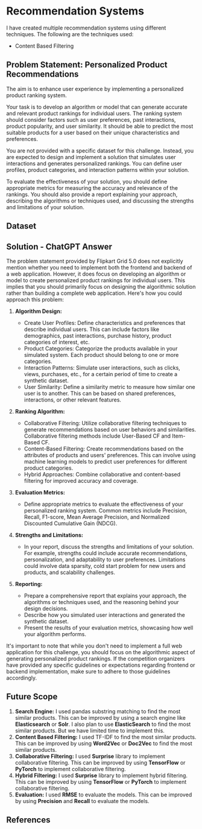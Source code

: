 # Recommendation Systems

I have created multiple recommendation systems using different techniques. The following are the techniques used:

- Content Based Filtering


## Problem Statement: Personalized  Product  Recommendations

The aim is to enhance user experience by implementing a personalized product ranking system.

Your task is to develop an algorithm or model that can generate accurate and relevant product rankings for individual users. The ranking system should consider factors such as user preferences, past interactions, product popularity, and user similarity. It should be able to predict the most suitable products for a user based on their unique characteristics and preferences.

You are not provided with a specific dataset for this challenge. Instead, you are expected to design and implement a solution that simulates user interactions and generates personalized rankings. You can define user profiles, product categories, and interaction patterns within your
solution.

To evaluate the effectiveness of your solution, you should define appropriate metrics for measuring the accuracy and relevance of the rankings. You should also provide a report explaining your approach, describing the algorithms or techniques used, and discussing the
strengths and limitations of your solution.

## Dataset



## Solution - ChatGPT Answer

The problem statement provided by Flipkart Grid 5.0 does not explicitly mention whether you need to implement both the frontend and backend of a web application. However, it does focus on developing an algorithm or model to create personalized product rankings for individual users. This implies that you should primarily focus on designing the algorithmic solution rather than building a complete web application. Here's how you could approach this problem:

1. **Algorithm Design:**
   - Create User Profiles: Define characteristics and preferences that describe individual users. This can include factors like demographics, past interactions, purchase history, product categories of interest, etc.
   - Product Categories: Categorize the products available in your simulated system. Each product should belong to one or more categories.
   - Interaction Patterns: Simulate user interactions, such as clicks, views, purchases, etc., for a certain period of time to create a synthetic dataset.
   - User Similarity: Define a similarity metric to measure how similar one user is to another. This can be based on shared preferences, interactions, or other relevant features.

2. **Ranking Algorithm:**
   - Collaborative Filtering: Utilize collaborative filtering techniques to generate recommendations based on user behaviors and similarities. Collaborative filtering methods include User-Based CF and Item-Based CF.
   - Content-Based Filtering: Create recommendations based on the attributes of products and users' preferences. This can involve using machine learning models to predict user preferences for different product categories.
   - Hybrid Approaches: Combine collaborative and content-based filtering for improved accuracy and coverage.

3. **Evaluation Metrics:**
   - Define appropriate metrics to evaluate the effectiveness of your personalized ranking system. Common metrics include Precision, Recall, F1-score, Mean Average Precision, and Normalized Discounted Cumulative Gain (NDCG).

4. **Strengths and Limitations:**
   - In your report, discuss the strengths and limitations of your solution. For example, strengths could include accurate recommendations, personalization, and adaptability to user preferences. Limitations could involve data sparsity, cold start problem for new users and products, and scalability challenges.

5. **Reporting:**
   - Prepare a comprehensive report that explains your approach, the algorithms or techniques used, and the reasoning behind your design decisions.
   - Describe how you simulated user interactions and generated the synthetic dataset.
   - Present the results of your evaluation metrics, showcasing how well your algorithm performs.

It's important to note that while you don't need to implement a full web application for this challenge, you should focus on the algorithmic aspect of generating personalized product rankings. If the competition organizers have provided any specific guidelines or expectations regarding frontend or backend implementation, make sure to adhere to those guidelines accordingly.


## Future Scope

1. **Search Engine:** I used pandas substring matching to find the most similar products. This can be improved by using a search engine like **Elasticsearch** or **Solr**. I also plan to use **ElasticSearch** to find the most similar products. But we have limited time to implement this.
2. **Content Based Filtering:** I used TF-IDF to find the most similar products. This can be improved by using **Word2Vec** or **Doc2Vec** to find the most similar products.
3. **Collaborative Filtering:** I used **Surprise** library to implement collaborative filtering. This can be improved by using **TensorFlow** or **PyTorch** to implement collaborative filtering.
4. **Hybrid Filtering:** I used **Surprise** library to implement hybrid filtering. This can be improved by using **TensorFlow** or **PyTorch** to implement collaborative filtering.
5. **Evaluation:** I used **RMSE** to evaluate the models. This can be improved by using **Precision** and **Recall** to evaluate the models.

## References







